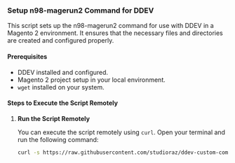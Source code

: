 ### Setup n98-magerun2 Command for DDEV

This script sets up the n98-magerun2 command for use with DDEV in a Magento 2 environment. It ensures that the necessary files and directories are created and configured properly.

#### Prerequisites

- DDEV installed and configured.
- Magento 2 project setup in your local environment.
- `wget` installed on your system.

#### Steps to Execute the Script Remotely

1. **Run the Script Remotely**

   You can execute the script remotely using `curl`. Open your terminal and run the following command:

   ```sh
   curl -s https://raw.githubusercontent.com/studioraz/ddev-custom-commands/master/n98-magerun2-setup | bash
